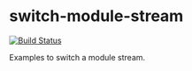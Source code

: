# switch-module-stream

[![Build Status](https://travis-ci.org/junaruga/switch-module-stream.svg?branch=master)](https://travis-ci.org/junaruga/switch-module-stream)

Examples to switch a module stream.
